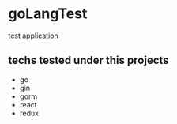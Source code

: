 # goLangTest
test application

## techs tested under this projects
- go
- gin
- gorm
- react
- redux
